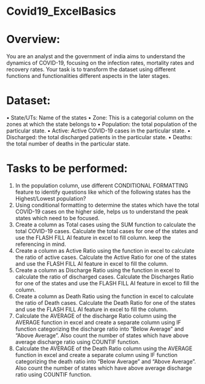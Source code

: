 # Covid19_ExcelBasics

# Overview: 
You are an analyst and the government of india aims to understand the dynamics of COVID-19, focusing on the infection rates, mortality rates and recovery rates. Your task is to transform the dataset using different functions and functionalities different aspects in the later stages.

# Dataset:
•	State/UTs: Name of the states
•	Zone: This is a categorial column on the zones at which the state belongs to
•	Population: the total population of the particular state.
•	Active: Active COVID-19 cases in the particular state.
•	Discharged: the total discharged patients in the particular state.
•	Deaths: the total number of deaths in the particular state.

# Tasks to be performed:
1.	In the population column, use different CONDITIONAL FORMATTING feature to identify questions like which of the following states has the Highest/Lowest population?
2.	Using conditional formatting to determine the states which have the total COVID-19 cases on the higher side, helps us to understand the peak states which need to be focused.
3.	Create a column as Total cases using the SUM function to calculate the total COVID-19 cases. Calculate the total cases for one of the states and use the FLASH FILL AI feature in excel to fill column. keep the referencing in mind.
4.	Create a column as Active Ratio using the function in excel to calculate the ratio of active cases. Calculate the Active Ratio for one of the states and use the FLASH FILL AI feature in excel to fill the column.
5.	Create a column as Discharge Ratio using the function in excel to calculate the ratio of discharged cases. Calculate the Discharges Ratio for one of the states and use the FLASH FILL AI feature in excel to fill the column.
6.	Create a column as Death Ratio using the function in excel to calculate the ratio of Death cases. Calculate the Death Ratio for one of the states and use the FLASH FILL AI feature in excel to fill the column.
7.	Calculate the AVERAGE of the discharge Ratio column using the AVERAGE function in excel and create a separate column using IF function categorizing the discharge ratio into “Below Average” and “Above Average”. Also count the number of states which have above average discharge ratio using COUNTIF function.
8.	 Calculate the AVERAGE of the Death Ratio column using the AVERAGE function in excel and create a separate column using IF function categorizing the death ratio into “Below Average” and “Above Average”. Also count the number of states which have above average discharge ratio using COUNTIF function.
